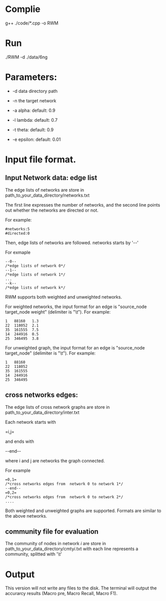 # Complie
  g++ ./code/*.cpp -o RWM


# Run
./RWM -d ./data/6ng


# Parameters:

  * -d data directory path
  
  * -n the target network
   
  * -a alpha: default: 0.9
  
  * -l lambda: default: 0.7
  
  * -t theta: default: 0.9
  
  * -e epsilon: default: 0.01


# Input file format.

 ## Input Network data: edge list
 
The edge lists of networks are store in path_to_your_data_directory/networks.txt

The first line expresses the number of networks, and the second line points out whether the networks are directed or not.

For example:
```
#networks:5
#directed:0
```

Then, edge lists of networks are followed. networks starts by '--'

For exmaple
```
--0--
/*edge lists of network 0*/
--1--
/*edge lists of network 1*/
...
--k--
/*edge lists of network k*/
```

RWM supports both weighted and unweighted networks.

For weighted networks, the input format for an edge is "source_node	target_node	weight" (delimiter is "\t"). For example:

```
1	88160	1.3
22	118052	2.1
35	161555	7.5
14	244916	0.5
25	346495	3.8
```

For unweighted graph, the input format for an edge is "source_node	target_node" (delimiter is "\t"). For example:

 ```
1	88160
22	118052
35	161555
14	244916
25	346495
```

## cross networks edges:

The edge lists of cross network graphs are store in path_to_your_data_directory/inter.txt

Each network starts with 

=i,j=

and ends with 

--end--

where i and j are networks the graph connected.

For example
```
=0,1=
/*cross networks edges from  network 0 to network 1*/
--end--
=0,2=
/*cross networks edges from  network 0 to network 2*/
....
```

Both weighted and unweighted graphs are supported. Formats are similar to the above networks.


## community file for evaluation
The community of nodes in network $i$ are store in path_to_your_data_directory/cmty$i$.txt
with each line represents a community, splitted with '\t'


# Output
This version will not write any files to the disk. The terminal will output the accurarcy results (Macro pre, Macro Recall, Macro F1).

